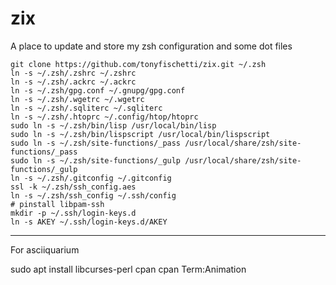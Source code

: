 zix
===

A place to update and store my zsh configuration and some dot files

    git clone https://github.com/tonyfischetti/zix.git ~/.zsh
    ln -s ~/.zsh/.zshrc ~/.zshrc
    ln -s ~/.zsh/.ackrc ~/.ackrc
    ln -s ~/.zsh/gpg.conf ~/.gnupg/gpg.conf
    ln -s ~/.zsh/.wgetrc ~/.wgetrc
    ln -s ~/.zsh/.sqliterc ~/.sqliterc
    ln -s ~/.zsh/.htoprc ~/.config/htop/htoprc
    sudo ln -s ~/.zsh/bin/lisp /usr/local/bin/lisp
    sudo ln -s ~/.zsh/bin/lispscript /usr/local/bin/lispscript
    sudo ln -s ~/.zsh/site-functions/_pass /usr/local/share/zsh/site-functions/_pass
    sudo ln -s ~/.zsh/site-functions/_gulp /usr/local/share/zsh/site-functions/_gulp
    ln -s ~/.zsh/.gitconfig ~/.gitconfig
    ssl -k ~/.zsh/ssh_config.aes
    ln -s ~/.zsh/ssh_config ~/.ssh/config
    # pinstall libpam-ssh
    mkdir -p ~/.ssh/login-keys.d
    ln -s AKEY ~/.ssh/login-keys.d/AKEY



----

For asciiquarium

  sudo apt install libcurses-perl
  cpan
  cpan Term:Animation

